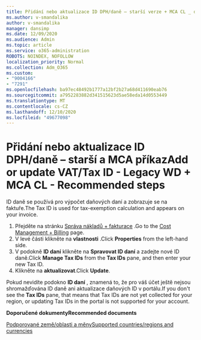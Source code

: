 ```yaml
---
title: Přidání nebo aktualizace ID DPH/daně – starší verze + MCA CL _ doporučené kroky
ms.author: v-smandalika
author: v-smandalika
manager: dansimp
ms.date: 12/09/2020
ms.audience: Admin
ms.topic: article
ms.service: o365-administration
ROBOTS: NOINDEX, NOFOLLOW
localization_priority: Normal
ms.collection: Adm_O365
ms.custom:
- "9004166"
- "7291"
ms.openlocfilehash: ba97ec48492b1777a12bf2b27a68d411690eab76
ms.sourcegitcommit: a7952283882d341515623d5ae58eda14d0553449
ms.translationtype: MT
ms.contentlocale: cs-CZ
ms.lasthandoff: 12/10/2020
ms.locfileid: "49677098"
---
```

# <a name="add-or-update-vattax-id---legacy-wd--mca-cl---recommended-steps"></a><span data-ttu-id="51ad9-102">Přidání nebo aktualizace ID DPH/daně – starší a MCA příkaz</span><span class="sxs-lookup"><span data-stu-id="51ad9-102">Add or update VAT/Tax ID - Legacy WD + MCA CL - Recommended steps</span></span>

<span data-ttu-id="51ad9-103">ID daně se používá pro výpočet daňových daní a zobrazuje se na faktuře.</span><span class="sxs-lookup"><span data-stu-id="51ad9-103">The Tax ID is used for tax-exemption calculation and appears on your invoice.</span></span>

1. <span data-ttu-id="51ad9-104">Přejděte na stránku [Správa nákladů + fakturace](https://ms.portal.azure.com/#blade/Microsoft_Azure_GTM/ModernBillingMenuBlade/Overview) .</span><span class="sxs-lookup"><span data-stu-id="51ad9-104">Go to the [Cost Management + Billing](https://ms.portal.azure.com/#blade/Microsoft_Azure_GTM/ModernBillingMenuBlade/Overview) page.</span></span> 
2. <span data-ttu-id="51ad9-105">V levé části klikněte na **vlastnosti** .</span><span class="sxs-lookup"><span data-stu-id="51ad9-105">Click **Properties** from the left-hand side.</span></span> 
3. <span data-ttu-id="51ad9-106">V podokně **ID daní** klikněte na **Spravovat ID daní** a zadejte nové ID daně.</span><span class="sxs-lookup"><span data-stu-id="51ad9-106">Click **Manage Tax IDs** from the **Tax IDs** pane, and then enter your new Tax ID.</span></span>
4. <span data-ttu-id="51ad9-107">Klikněte na **aktualizovat**.</span><span class="sxs-lookup"><span data-stu-id="51ad9-107">Click **Update**.</span></span> 

<span data-ttu-id="51ad9-108">Pokud nevidíte podokno **ID daní** , znamená to, že pro váš účet ještě nejsou shromažďována ID daně ani aktualizace daňových ID v portálu.</span><span class="sxs-lookup"><span data-stu-id="51ad9-108">If you don't see the **Tax IDs** pane, that means that Tax IDs are not yet collected for your region, or updating Tax IDs in the portal is not supported for your account.</span></span>

<span data-ttu-id="51ad9-109">**Doporučené dokumenty**</span><span class="sxs-lookup"><span data-stu-id="51ad9-109">**Recommended documents**</span></span>

[<span data-ttu-id="51ad9-110">Podporované země/oblasti a měny</span><span class="sxs-lookup"><span data-stu-id="51ad9-110">Supported countries/regions and currencies</span></span>](https://azure.microsoft.com/pricing/faq/)

